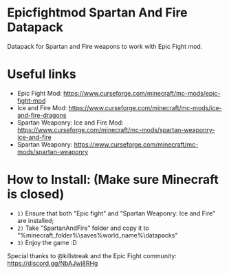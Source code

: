 # Epicfightmod Spartan And Fire Datapack
Datapack for Spartan and Fire weapons to work with Epic Fight mod.

# Useful links

- Epic Fight Mod: https://www.curseforge.com/minecraft/mc-mods/epic-fight-mod
- Ice and Fire Mod: https://www.curseforge.com/minecraft/mc-mods/ice-and-fire-dragons
- Spartan Weaponry: Ice and Fire Mod: https://www.curseforge.com/minecraft/mc-mods/spartan-weaponry-ice-and-fire
- Spartan Weaponry: https://www.curseforge.com/minecraft/mc-mods/spartan-weaponry

# How to Install: (Make sure Minecraft is closed)

- `1)` Ensure that both "Epic fight" and "Spartan Weaponry: Ice and Fire" are installed;
- `2)` Take "SpartanAndFire" folder and copy it to "\%minecraft_folder%\saves\%world_name%\datapacks"
- `3)` Enjoy the game :D

Special thanks to @killstreak and the Epic Fight community: https://discord.gg/NbAJwj8RHg